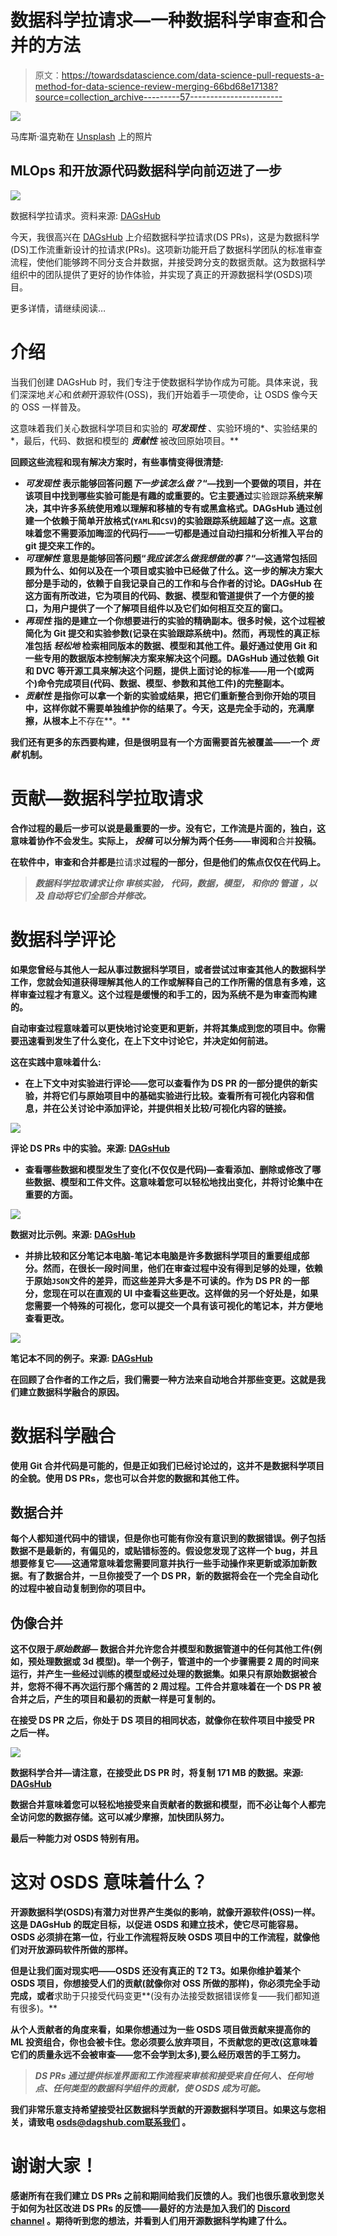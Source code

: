 # 数据科学拉请求—一种数据科学审查和合并的方法

> 原文：<https://towardsdatascience.com/data-science-pull-requests-a-method-for-data-science-review-merging-66bd68e17138?source=collection_archive---------57----------------------->

![](img/d0e6146f6085eb5ada40fdfb1e220009.png)

马库斯·温克勒在 [Unsplash](https://unsplash.com?utm_source=medium&utm_medium=referral) 上的照片

## MLOps 和开放源代码数据科学向前迈进了一步

![](img/ab7f48aecc46f8d00374c2bc6598d147.png)

数据科学拉请求。资料来源: [DAGsHub](https://dagshub.com/?utm_source=medium&utm_medium=blog&utm_campaign=data-science-pr)

今天，我很高兴在 [DAGsHub](https://dagshub.com/?utm_source=medium&utm_medium=blog&utm_campaign=data-science-pr) 上介绍数据科学拉请求(DS PRs)，这是为数据科学(DS)工作流重新设计的拉请求(PRs)。这项新功能开启了数据科学团队的标准审查流程，使他们能够跨不同分支合并数据，并接受跨分支的数据贡献。这为数据科学组织中的团队提供了更好的协作体验，并实现了真正的开源数据科学(OSDS)项目。

更多详情，请继续阅读…

# 介绍

当我们创建 DAGsHub 时，我们专注于使数据科学协作成为可能。具体来说，我们深深地*关心*和*依赖*开源软件(OSS)，我们开始着手一项使命，让 OSDS 像今天的 OSS 一样普及。

这意味着我们关心数据科学项目和实验的 ***可发现性*** 、实验环境的*、实验结果的*，最后，代码、数据和模型的 ***贡献性*** 被改回原始项目。**

**回顾这些流程和现有解决方案时，有些事情变得很清楚:**

*   *****可发现性*** 表示能够回答问题*下一步该怎么做？*“—找到一个要做的项目，并在该项目中找到哪些实验可能是有趣的或重要的。它主要通过**实验跟踪**系统来解决，其中许多系统使用难以理解和移植的专有或黑盒格式。DAGsHub 通过创建一个依赖于简单开放格式(`YAML`和`CSV`)的实验跟踪系统超越了这一点。这意味着您不需要添加晦涩的代码行——一切都是通过自动扫描和分析推入平台的 git 提交来工作的。**
*   *****可理解性*** 意思是能够回答问题“*我应该怎么做我想做的事？*“—这通常包括回顾为什么、如何以及在一个项目或实验中已经做了什么。这一步的解决方案大部分是手动的，依赖于自我记录自己的工作和与合作者的讨论。DAGsHub 在这方面有所改进，它为项目的代码、数据、模型和管道提供了一个方便的接口，为用户提供了一个了解项目组件以及它们如何相互交互的窗口。**
*   *****再现性*** 指的是建立一个你想要进行的实验的精确副本。很多时候，这个过程被简化为 Git 提交和实验参数(记录在实验跟踪系统中)。然而，再现性的真正标准包括 ***轻松地*** 检索相同版本的数据、模型和其他工件。最好通过使用 Git 和一些专用的数据版本控制解决方案来解决这个问题。DAGsHub 通过依赖 Git 和 DVC 等开源工具来解决这个问题，提供上面讨论的标准——用一个(或两个)命令完成项目(代码、数据、模型、参数和其他工件)的完整副本。**
*   *****贡献性*** 是指你可以拿一个新的实验或结果，把它们重新整合到你开始的项目中，这样你就不需要单独维护你的结果了。今天，这是完全手动的，充满摩擦，从根本上**不存在**。**

**我们还有更多的东西要构建，但是很明显有一个方面需要首先被覆盖——一个 ***贡献*** 机制。**

# **贡献—数据科学拉取请求**

**合作过程的最后一步可以说是最重要的一步。没有它，工作流是片面的，独白，这意味着协作不会发生。实际上， ***投稿*** 可以分解为两个任务——**审阅**和**合并**投稿。**

**在软件中，审查和合并都是**拉请求**过程的一部分，但是他们的焦点仅仅在代码上。**

> ***数据科学拉取请求让你* ***审核实验，*** ***代码，数据，模型，*** *和你的* ***管道*** *，以及* ***自动将它们全部合并修改。*****

# **数据科学评论**

**如果您曾经与其他人一起从事过数据科学项目，或者尝试过审查其他人的数据科学工作，您就会知道获得理解其他人的工作或解释自己的工作所需的信息有多难，这样审查过程才有意义。这个过程是缓慢的和手工的，因为系统不是为审查而构建的。**

**自动审查过程意味着可以更快地讨论变更和更新，并将其集成到您的项目中。你需要迅速看到发生了什么变化，在上下文中讨论它，并决定如何前进。**

**这在实践中意味着什么:**

*   **在上下文中对实验进行评论——您可以查看作为 DS PR 的一部分提供的新实验，并将它们与原始项目中的基础实验进行比较。查看所有可视化内容和信息，并在公关讨论中添加评论，并提供相关比较/可视化内容的链接。**

**![](img/323b6dc5794e819e7b3a9a450a059eeb.png)**

**评论 DS PRs 中的实验。来源: [DAGsHub](https://dagshub.com/?utm_source=medium&utm_medium=blog&utm_campaign=data-science-pr)**

*   **查看哪些数据和模型发生了变化(不仅仅是代码)—查看添加、删除或修改了哪些数据、模型和工件文件。这意味着您可以轻松地找出变化，并将讨论集中在重要的方面。**

**![](img/876175f8027dd3a7562242065618b182.png)**

**数据对比示例。来源: [DAGsHub](https://dagshub.com/?utm_source=medium&utm_medium=blog&utm_campaign=data-science-pr)**

*   **并排比较和区分笔记本电脑-笔记本电脑是许多数据科学项目的重要组成部分。然而，在很长一段时间里，他们在审查过程中没有得到足够的处理，依赖于原始`JSON`文件的差异，而这些差异大多是不可读的。作为 DS PR 的一部分，您现在可以在直观的 UI 中查看这些更改。这样做的另一个好处是，如果您需要一个特殊的可视化，您可以提交一个具有该可视化的笔记本，并方便地查看更改。**

**![](img/eed0b1113b670e44bb5f88348c512dda.png)**

**笔记本不同的例子。来源: [DAGsHub](https://dagshub.com/?utm_source=medium&utm_medium=blog&utm_campaign=data-science-pr)**

**在回顾了合作者的工作之后，我们需要一种方法来自动地合并那些变更。这就是我们建立数据科学融合的原因。**

# **数据科学融合**

**使用 Git 合并代码是可能的，但是正如我们已经讨论过的，这并不是数据科学项目的全貌。使用 DS PRs，您也可以合并您的数据和其他工件。**

## **数据合并**

**每个人都知道代码中的错误，但是你也可能有你没有意识到的数据错误。例子包括数据不是最新的，有偏见的，或贴错标签的。假设您发现了这样一个 bug，并且想要修复它——这通常意味着您需要同意并执行一些手动操作来更新或添加新数据。有了数据合并，一旦你接受了一个 DS PR，新的数据将会在一个完全自动化的过程中被自动复制到你的项目中。**

## **伪像合并**

**这不仅限于*原始数据—* 数据合并允许您合并模型和数据管道中的任何其他工件(例如，预处理数据或 3d 模型)。举一个例子，管道中的一个步骤需要 2 周的时间来运行，并产生一些经过训练的模型或经过处理的数据集。如果只有原始数据被合并，您将不得不再次运行那个痛苦的 2 周过程。工件合并意味着在一个 DS PR 被合并之后，产生的项目和最初的贡献一样是可复制的。**

**在接受 DS PR 之后，你处于 DS 项目的相同状态，就像你在软件项目中接受 PR 之后一样。**

**![](img/f0fb74bb569c1677b18baebdb0427be9.png)**

**数据科学合并—请注意，在接受此 DS PR 时，将复制 171 MB 的数据。来源: [DAGsHub](https://dagshub.com/?utm_source=medium&utm_medium=blog&utm_campaign=data-science-pr)**

**数据合并意味着您可以轻松地接受来自贡献者的数据和模型，而不必让每个人都完全访问您的数据存储。这可以减少摩擦，加快团队努力。**

**最后一种能力对 OSDS 特别有用。**

# **这对 OSDS 意味着什么？**

**开源数据科学(OSDS)有潜力对世界产生类似的影响，就像开源软件(OSS)一样。这是 DAGsHub 的既定目标，以促进 OSDS 和建立技术，使它尽可能容易。OSDS 必须排在第一位，行业工作流程将反映 OSDS 项目中的工作流程，就像他们对开放源码软件所做的那样。**

**但是让我们面对现实吧——OSDS 还没有真正的 T2 T3。如果你维护着某个 OSDS 项目，你想接受人们的贡献(就像你对 OSS 所做的那样)，你必须完全手动完成，或者**求助于只接受代码变更**(没有办法接受数据错误修复——我们都知道有很多)。**

**从个人贡献者的角度来看，如果你想通过为一些 OSDS 项目做贡献来提高你的 ML 投资组合，你也会被卡住。您必须要么放弃项目，不贡献您的更改(这意味着它们的质量永远不会被审查——您不会学到太多),要么经历艰苦的手工努力。**

> ***DS PRs 通过提供标准界面和工作流程来审核和接受来自任何人、任何地点、任何类型的数据科学组件的贡献，使 OSDS 成为可能。***

****我们非常乐意支持希望接受社区数据科学贡献的开源数据科学项目。如果这与您相关，请致电 osds@dagshub.com**[**联系我们**](mailto:osds@dagshub.com) **。****

# **谢谢大家！**

**感谢所有在我们建立 DS PRs 之前和期间给我们反馈的人。我们也很乐意收到您关于如何为社区改进 DS PRs 的反馈——最好的方法是加入我们的 [Discord channel](https://discord.com/invite/9gU36Y6) 。期待听到您的想法，并看到人们用开源数据科学构建了什么。**